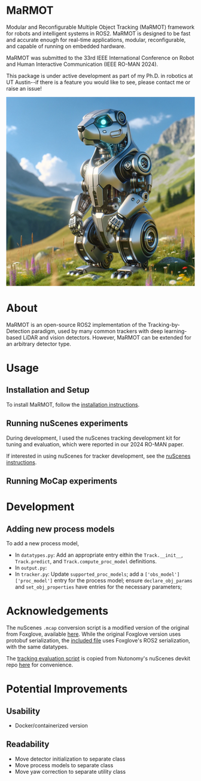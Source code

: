 # MaRMOT
Modular and Reconfigurable Multiple Object Tracking (MaRMOT) framework for robots and intelligent systems in ROS2. MaRMOT is designed to be fast and accurate enough for real-time applications, modular, reconfigurable, and capable of running on embedded hardware.

MaRMOT was submitted to the 33rd IEEE International Conference on Robot and Human Interactive Communication (IEEE RO-MAN 2024).

This package is under active development as part of my Ph.D. in robotics at UT Austin--if there is a feature you would like to see, please contact me or raise an issue!

![](media/MaRMOT.png)

# About
MaRMOT is an open-source ROS2 implementation of the Tracking-by-Detection paradigm, used by many common trackers with deep learning-based LiDAR and vision detectors. However, MaRMOT can be extended for an arbitrary detector type.

# Usage

## Installation and Setup
To install MaRMOT, follow the [installation instructions](docs/INSTALL.md).

## Running nuScenes experiments
During development, I used the nuScenes tracking development kit for tuning and evaluation, which were reported in our 2024 RO-MAN paper.

If interested in using nuScenes for tracker development, see the [nuScenes instructions](docs/NUSCENES.md).

## Running MoCap experiments

# Development
## Adding new process models
To add a new process model, 

- In `datatypes.py`: Add an appropriate entry eithin the `Track.__init__`, `Track.predict`, and `Track.compute_proc_model` definitions. 
- In `output.py`:
- In `tracker.py`: Update `supported_proc_models`; add a `['obs_model']['proc_model']` entry for the process model; ensure `declare_obj_params` and `set_obj_properties` have entries for the necessary parameters;

# Acknowledgements
The nuScenes `.mcap` conversion script is a modified version of the original from Foxglove, available [here](https://github.com/foxglove/nuscenes2mcap). While the original Foxglove version uses protobuf serialization, the [included file](scripts/nuscenes/nuscenes_to_mcap.py) uses Foxglove's ROS2 serialization, with the same datatypes. 

The [tracking evaluation script](scripts/evaluate.py) is copied from Nutonomy's nuScenes devkit repo [here](https://github.com/nutonomy/nuscenes-devkit/tree/master/python-sdk/nuscenes/eval/tracking) for convenience.

# Potential Improvements
## Usability
- Docker/containerized version
## Readability
- Move detector initialization to separate class
- Move process models to separate class
- Move yaw correction to separate utility class
